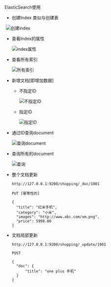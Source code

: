 ElasticSearch使用

* 创建Index  类似与创建表

​	![创建index](https://i.imgur.com/Ly77RyM.png)

* 查看Index的属性

  ![index属性](https://i.imgur.com/BHGVqNm.png)

* 查看所有索引

  ![所有索引](https://i.imgur.com/TaiHonh.png)

* 新增文档[即增加数据]

  - 不指定ID

    ![不指定ID](https://i.imgur.com/lVRh1zd.png)

  - 指定ID

    ![指定ID](https://i.imgur.com/DCr3oeo.png)

* 通过ID查询document

  ![查询document](https://i.imgur.com/oRv09JZ.png)

* 查询所有的document

  ![查询](https://i.imgur.com/5Ctf4Ok.png)

* 整个文档更新

  ```
  http://127.0.0.1:9200/shopping/_doc/1001
  
  PUT [幂等性的]
  
  {
  	"title": "红米手机",
  	"category": "小米",
  	"images": "http://www.abc.com/xm.png",
  	"price": 5998.00
  }
  ```

  

* 文档局部更新

  ```
  http://127.0.0.1:9200/shopping/_update/1001
  
  POST
  
  {
  	"doc": {
  		"title": "one plus 手机"
  	}
  }
  ```

  